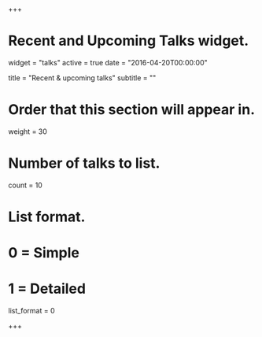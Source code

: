 +++
# Recent and Upcoming Talks widget.
widget = "talks"
active = true
date = "2016-04-20T00:00:00"

title = "Recent & upcoming talks"
subtitle = ""

# Order that this section will appear in.
weight = 30

# Number of talks to list.
count = 10

# List format.
#   0 = Simple
#   1 = Detailed
list_format = 0

+++

